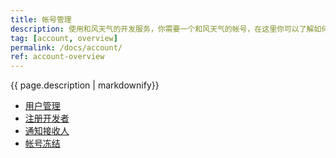 ```yaml
---
title: 帐号管理
description: 使用和风天气的开发服务，你需要一个和风天气的帐号，在这里你可以了解如何注册、登录、找回密码以及删除你的帐号。
tag: [account, overview]
permalink: /docs/account/
ref: account-overview
---
```


{{ page.description | markdownify}}

- [用户管理](/docs/account/management/)
- [注册开发者](/docs/account/developers/)
- [通知接收人](/docs/account/recipients/)
- [帐号冻结](/docs/account/suspension/)
